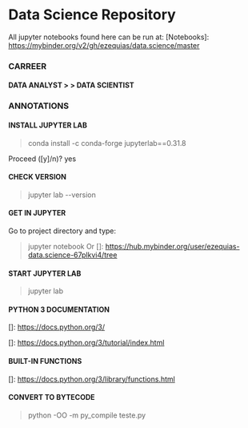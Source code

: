 # Data Science Repository

All jupyter notebooks found here can be run at: 
[Notebooks]: https://mybinder.org/v2/gh/ezequias/data.science/master

### CARREER
#### DATA ANALYST > > DATA SCIENTIST

### ANNOTATIONS

#### INSTALL JUPYTER LAB
> conda install -c conda-forge jupyterlab==0.31.8

Proceed ([y]/n)? yes

#### CHECK VERSION
> jupyter lab --version

#### GET IN JUPYTER
Go to project directory and type:
> jupyter notebook
> Or
[]: https://hub.mybinder.org/user/ezequias-data.science-67plkvi4/tree

#### START JUPYTER LAB
> jupyter lab

#### PYTHON 3 DOCUMENTATION

[]: https://docs.python.org/3/

[]: https://docs.python.org/3/tutorial/index.html

#### BUILT-IN FUNCTIONS

[]: https://docs.python.org/3/library/functions.html

#### CONVERT TO BYTECODE
> python -OO -m py_compile teste.py

